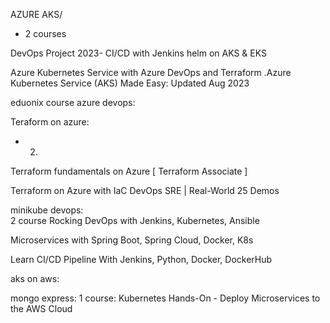 


AZURE AKS/

- 2 courses

DevOps Project 2023- CI/CD with Jenkins helm on AKS & EKS

Azure Kubernetes Service with Azure DevOps and Terraform
.Azure Kubernetes Service (AKS) Made Easy: Updated Aug 2023

eduonix course azure devops:


Teraform on azure:
- 2.
Terraform fundamentals on Azure [ Terraform Associate ]


Terraform on Azure with IaC DevOps SRE | Real-World 25 Demos




minikube devops:  
2 course
Rocking DevOps with Jenkins, Kubernetes, Ansible


Microservices with Spring Boot, Spring Cloud, Docker, K8s

Learn CI/CD Pipeline With Jenkins, Python, Docker, DockerHub



aks on aws:

mongo express: 1 course: Kubernetes Hands-On - Deploy Microservices to the AWS Cloud




